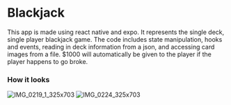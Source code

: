 # Blackjack

This app is made using react native and expo. It represents the single deck, single player blackjack game. The code includes state manipulation, hooks and events, reading in deck information from a json, and accessing card images from a file. $1000 will automatically be given to the player if the player happens to go broke. 

### How it looks
![IMG_0219_1_325x703](https://github.com/Cory-Zhao/Blackjack/assets/91992519/e7c60b07-3890-454c-b617-5ef40410bc65)
![IMG_0224_325x703](https://github.com/Cory-Zhao/Blackjack/assets/91992519/e10f84ce-b8e2-443c-a3cf-fb18d45e3207)


